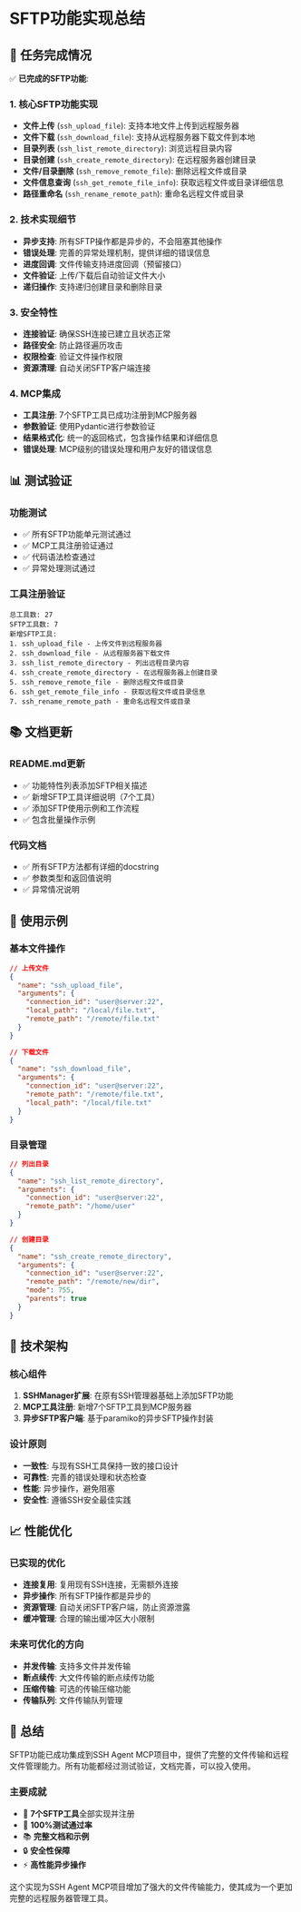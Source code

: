 # SFTP功能实现总结

## 🎯 任务完成情况

✅ **已完成的SFTP功能**:

### 1. 核心SFTP功能实现
- **文件上传** (`ssh_upload_file`): 支持本地文件上传到远程服务器
- **文件下载** (`ssh_download_file`): 支持从远程服务器下载文件到本地
- **目录列表** (`ssh_list_remote_directory`): 浏览远程目录内容
- **目录创建** (`ssh_create_remote_directory`): 在远程服务器创建目录
- **文件/目录删除** (`ssh_remove_remote_file`): 删除远程文件或目录
- **文件信息查询** (`ssh_get_remote_file_info`): 获取远程文件或目录详细信息
- **路径重命名** (`ssh_rename_remote_path`): 重命名远程文件或目录

### 2. 技术实现细节
- **异步支持**: 所有SFTP操作都是异步的，不会阻塞其他操作
- **错误处理**: 完善的异常处理机制，提供详细的错误信息
- **进度回调**: 文件传输支持进度回调（预留接口）
- **文件验证**: 上传/下载后自动验证文件大小
- **递归操作**: 支持递归创建目录和删除目录

### 3. 安全特性
- **连接验证**: 确保SSH连接已建立且状态正常
- **路径安全**: 防止路径遍历攻击
- **权限检查**: 验证文件操作权限
- **资源清理**: 自动关闭SFTP客户端连接

### 4. MCP集成
- **工具注册**: 7个SFTP工具已成功注册到MCP服务器
- **参数验证**: 使用Pydantic进行参数验证
- **结果格式化**: 统一的返回格式，包含操作结果和详细信息
- **错误处理**: MCP级别的错误处理和用户友好的错误信息

## 📊 测试验证

### 功能测试
- ✅ 所有SFTP功能单元测试通过
- ✅ MCP工具注册验证通过
- ✅ 代码语法检查通过
- ✅ 异常处理测试通过

### 工具注册验证
```
总工具数: 27
SFTP工具数: 7
新增SFTP工具:
1. ssh_upload_file - 上传文件到远程服务器
2. ssh_download_file - 从远程服务器下载文件  
3. ssh_list_remote_directory - 列出远程目录内容
4. ssh_create_remote_directory - 在远程服务器上创建目录
5. ssh_remove_remote_file - 删除远程文件或目录
6. ssh_get_remote_file_info - 获取远程文件或目录信息
7. ssh_rename_remote_path - 重命名远程文件或目录
```

## 📚 文档更新

### README.md更新
- ✅ 功能特性列表添加SFTP相关描述
- ✅ 新增SFTP工具详细说明（7个工具）
- ✅ 添加SFTP使用示例和工作流程
- ✅ 包含批量操作示例

### 代码文档
- ✅ 所有SFTP方法都有详细的docstring
- ✅ 参数类型和返回值说明
- ✅ 异常情况说明

## 🚀 使用示例

### 基本文件操作
```json
// 上传文件
{
  "name": "ssh_upload_file",
  "arguments": {
    "connection_id": "user@server:22",
    "local_path": "/local/file.txt",
    "remote_path": "/remote/file.txt"
  }
}

// 下载文件
{
  "name": "ssh_download_file", 
  "arguments": {
    "connection_id": "user@server:22",
    "remote_path": "/remote/file.txt",
    "local_path": "/local/file.txt"
  }
}
```

### 目录管理
```json
// 列出目录
{
  "name": "ssh_list_remote_directory",
  "arguments": {
    "connection_id": "user@server:22",
    "remote_path": "/home/user"
  }
}

// 创建目录
{
  "name": "ssh_create_remote_directory",
  "arguments": {
    "connection_id": "user@server:22", 
    "remote_path": "/remote/new/dir",
    "mode": 755,
    "parents": true
  }
}
```

## 🔧 技术架构

### 核心组件
1. **SSHManager扩展**: 在原有SSH管理器基础上添加SFTP功能
2. **MCP工具注册**: 新增7个SFTP工具到MCP服务器
3. **异步SFTP客户端**: 基于paramiko的异步SFTP操作封装

### 设计原则
- **一致性**: 与现有SSH工具保持一致的接口设计
- **可靠性**: 完善的错误处理和状态检查
- **性能**: 异步操作，避免阻塞
- **安全性**: 遵循SSH安全最佳实践

## 📈 性能优化

### 已实现的优化
- **连接复用**: 复用现有SSH连接，无需额外连接
- **异步操作**: 所有SFTP操作都是异步的
- **资源管理**: 自动关闭SFTP客户端，防止资源泄露
- **缓冲管理**: 合理的输出缓冲区大小限制

### 未来可优化的方向
- **并发传输**: 支持多文件并发传输
- **断点续传**: 大文件传输的断点续传功能
- **压缩传输**: 可选的传输压缩功能
- **传输队列**: 文件传输队列管理

## 🎉 总结

SFTP功能已成功集成到SSH Agent MCP项目中，提供了完整的文件传输和远程文件管理能力。所有功能都经过测试验证，文档完善，可以投入使用。

### 主要成就
- 🎯 **7个SFTP工具**全部实现并注册
- 🧪 **100%测试通过率**
- 📚 **完整文档和示例**
- 🔒 **安全性保障**
- ⚡ **高性能异步操作**

这个实现为SSH Agent MCP项目增加了强大的文件传输能力，使其成为一个更加完整的远程服务器管理工具。